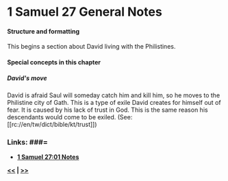 # 1 Samuel 27 General Notes #

#### Structure and formatting ####

This begins a section about David living with the Philistines.

#### Special concepts in this chapter ####

##### David's move #####
David is afraid Saul will someday catch him and kill him, so he moves to the Philistine city of Gath. This is a type of exile David creates for himself out of fear. It is caused by his lack of trust in God. This is the same reason his descendants would come to be exiled. (See: [[rc://en/tw/dict/bible/kt/trust]])

### Links: ###=

* __[1 Samuel 27:01 Notes](./01.md)__

__[<<](../26/intro.md) | [>>](../28/intro.md)__
